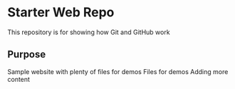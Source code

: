 # Starter Web Repo

This repository is for showing how Git and GitHub work

## Purpose

Sample website with plenty of files for demos
Files for demos
Adding more content 